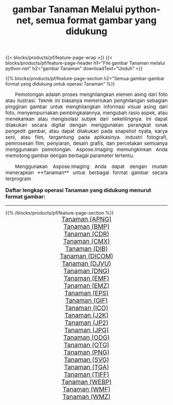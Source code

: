 ﻿---
title: gambar Tanaman Melalui python-net, semua format gambar yang didukung 
weight: 3920
url: /id/python-net/crop/ 
lang: id
langdirlevel: 2
locales: zh-hans,ja,it,ru,de,es,fr,nl,id,lt,pl,pt,vi,tr,ko,zh-hant,ar,hi,th,sv,cs,uk,he
description: Menggunakan Aspose.Imaging Anda dapat dengan mudah Tanaman gambar Via python-net
---

{{< blocks/products/pf/feature-page-wrap >}}
{{< blocks/products/pf/feature-page-header h1="File gambar Tanaman melalui python-net" h2="gambar Tanaman" downloadText="Unduh" >}}


{{% blocks/products/pf/feature-page-section  h2="Semua gambar-gambar format yang didukung untuk operasi Tanaman" %}}
<p align="justify" style="text-indent:2em;font-size:15px;">
Pemotongan adalah proses menghilangkan elemen asing dari foto atau ilustrasi. Teknik ini biasanya memerlukan penghilangan sebagian pinggiran gambar untuk menghilangkan informasi visual asing dari foto, menyempurnakan pembingkaiannya, mengubah rasio aspek, atau menekankan atau mengisolasi subjek dari sekelilingnya. Ini dapat dilakukan secara digital dengan menggunakan perangkat lunak pengedit gambar, atau dapat dilakukan pada snapshot nyata, karya seni, atau film, tergantung pada aplikasinya. Industri fotografi, pemrosesan film, penyiaran, desain grafis, dan percetakan semuanya menggunakan pemotongan. Aspose.Imaging memungkinkan Anda memotong gambar dengan berbagai parameter tertentu.
</p>
<p align="justify" style="text-indent:2em;font-size:15px;">
Menggunakan Aspose.Imaging Anda dapat dengan mudah menerapkan **Tanaman** untuk berbagai format gambar secara terprogram
</p>
<h3 style="margin-top:16px;">
Daftar lengkap operasi Tanaman yang didukung menurut format gambar:
</h3>
<hr/>
{{% /blocks/products/pf/feature-page-section %}}
<div class="container-fluid productfamilypage bg-gray">
    <div class="convertypes bg-gray agp-content section">
        <div class="container">
		<div class="row other-converters" style="gap: 10px;font-size: 19px;text-align:center;">
		    <div class='col-md-3 other-converter remove-lp remove-rp'><a href="/imaging/id/python-net/crop/apng/" style="padding:15px;">Tanaman (APNG)</a></div><div class='col-md-3 other-converter remove-lp remove-rp'><a href="/imaging/id/python-net/crop/bmp/" style="padding:15px;">Tanaman (BMP)</a></div><div class='col-md-3 other-converter remove-lp remove-rp'><a href="/imaging/id/python-net/crop/cdr/" style="padding:15px;">Tanaman (CDR)</a></div><div class='col-md-3 other-converter remove-lp remove-rp'><a href="/imaging/id/python-net/crop/cmx/" style="padding:15px;">Tanaman (CMX)</a></div><div class='col-md-3 other-converter remove-lp remove-rp'><a href="/imaging/id/python-net/crop/dib/" style="padding:15px;">Tanaman (DIB)</a></div><div class='col-md-3 other-converter remove-lp remove-rp'><a href="/imaging/id/python-net/crop/dicom/" style="padding:15px;">Tanaman (DICOM)</a></div><div class='col-md-3 other-converter remove-lp remove-rp'><a href="/imaging/id/python-net/crop/djvu/" style="padding:15px;">Tanaman (DJVU)</a></div><div class='col-md-3 other-converter remove-lp remove-rp'><a href="/imaging/id/python-net/crop/dng/" style="padding:15px;">Tanaman (DNG)</a></div><div class='col-md-3 other-converter remove-lp remove-rp'><a href="/imaging/id/python-net/crop/emf/" style="padding:15px;">Tanaman (EMF)</a></div><div class='col-md-3 other-converter remove-lp remove-rp'><a href="/imaging/id/python-net/crop/emz/" style="padding:15px;">Tanaman (EMZ)</a></div><div class='col-md-3 other-converter remove-lp remove-rp'><a href="/imaging/id/python-net/crop/eps/" style="padding:15px;">Tanaman (EPS)</a></div><div class='col-md-3 other-converter remove-lp remove-rp'><a href="/imaging/id/python-net/crop/gif/" style="padding:15px;">Tanaman (GIF)</a></div><div class='col-md-3 other-converter remove-lp remove-rp'><a href="/imaging/id/python-net/crop/ico/" style="padding:15px;">Tanaman (ICO)</a></div><div class='col-md-3 other-converter remove-lp remove-rp'><a href="/imaging/id/python-net/crop/j2k/" style="padding:15px;">Tanaman (J2K)</a></div><div class='col-md-3 other-converter remove-lp remove-rp'><a href="/imaging/id/python-net/crop/jp2/" style="padding:15px;">Tanaman (JP2)</a></div><div class='col-md-3 other-converter remove-lp remove-rp'><a href="/imaging/id/python-net/crop/jpg/" style="padding:15px;">Tanaman (JPG)</a></div><div class='col-md-3 other-converter remove-lp remove-rp'><a href="/imaging/id/python-net/crop/odg/" style="padding:15px;">Tanaman (ODG)</a></div><div class='col-md-3 other-converter remove-lp remove-rp'><a href="/imaging/id/python-net/crop/otg/" style="padding:15px;">Tanaman (OTG)</a></div><div class='col-md-3 other-converter remove-lp remove-rp'><a href="/imaging/id/python-net/crop/png/" style="padding:15px;">Tanaman (PNG)</a></div><div class='col-md-3 other-converter remove-lp remove-rp'><a href="/imaging/id/python-net/crop/svg/" style="padding:15px;">Tanaman (SVG)</a></div><div class='col-md-3 other-converter remove-lp remove-rp'><a href="/imaging/id/python-net/crop/tga/" style="padding:15px;">Tanaman (TGA)</a></div><div class='col-md-3 other-converter remove-lp remove-rp'><a href="/imaging/id/python-net/crop/tiff/" style="padding:15px;">Tanaman (TIFF)</a></div><div class='col-md-3 other-converter remove-lp remove-rp'><a href="/imaging/id/python-net/crop/webp/" style="padding:15px;">Tanaman (WEBP)</a></div><div class='col-md-3 other-converter remove-lp remove-rp'><a href="/imaging/id/python-net/crop/wmf/" style="padding:15px;">Tanaman (WMF)</a></div><div class='col-md-3 other-converter remove-lp remove-rp'><a href="/imaging/id/python-net/crop/wmz/" style="padding:15px;">Tanaman (WMZ)</a></div>
                </div>
        </div>
    </div>
</div>
<br/>

